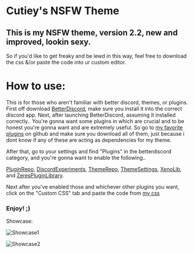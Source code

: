 # Cutiey's NSFW Theme
## This is my NSFW theme, version 2.2, new and improved, lookin sexy.

So if you'd like to get freaky and be lewd in this way, feel free to download the css &/or paste the code into ur custom editor.

# How to use:
This is for those who aren't familiar with better discord, themes, or plugins.
First off download [BetterDiscord](https://betterdiscord.app/), make sure you install it into the correct discord app.
Next, after launching BetterDiscord, assuming it installed correctly.. You're gonna want some plugins in which are crucial and to be honest you're gonna want and are extremely useful. So go to [my favorite plugins](https://github.com/Svxy/My-Favorite-Plugins/tree/main/Cutieys%20Favorite%20Plugins/Plugins) on github and make sure you download all of them, just because i dont know if any of these are acting as dependencies for my theme.

After that, go to your settings and find "Plugins" in the betterdiscord category, and you're gonna want to enable the following..

[PluginRepo](https://github.com/Svxy/My-Favorite-Plugins/blob/main/Cutieys%20Favorite%20Plugins/Plugins/PluginRepo.plugin.js),
[DiscordExperiments](https://github.com/Svxy/My-Favorite-Plugins/blob/main/Cutieys%20Favorite%20Plugins/Plugins/discordexperiments.plugin.js),
[ThemeRepo](https://github.com/Svxy/My-Favorite-Plugins/blob/main/Cutieys%20Favorite%20Plugins/Plugins/ThemeRepo.plugin.js),
[ThemeSettings](https://github.com/Svxy/My-Favorite-Plugins/tree/main/Cutieys%20Favorite%20Plugins/Plugins),
[XenoLib](https://github.com/Svxy/My-Favorite-Plugins/blob/main/Cutieys%20Favorite%20Plugins/Plugins/1XenoLib.plugin.js),
and [ZeresPluginLibrary](https://github.com/Svxy/My-Favorite-Plugins/tree/main/Cutieys%20Favorite%20Plugins/Plugins).

Next after you've enabled those and whichever other plugins you want, click on the "Custom CSS" tab and paste the code from [my css]()

### Enjoy! ;)


Showcase:

![Showcase1]()

![Showcase2]()
